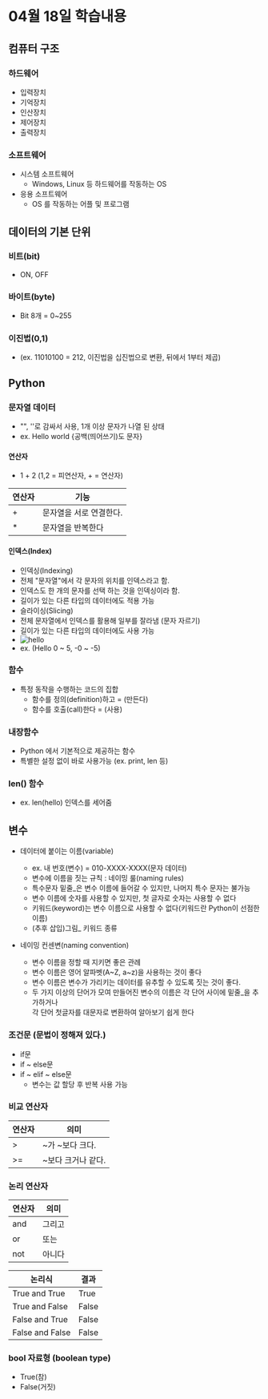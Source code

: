 # 04월 18일 학습내용

## 컴퓨터 구조
### 하드웨어
- 입력장치
- 기억장치
- 인산장치
- 제어장치
- 출력장치
### 소프트웨어
- 시스템 소프트웨어
  - Windows, Linux 등 하드웨어를 작동하는 OS
- 응용 소프트웨어
  - OS 를 작동하는 어플 및 프로그램

## 데이터의 기본 단위
### 비트(bit)
- ON, OFF
### 바이트(byte)
- Bit 8개 = 0~255
### 이진법(0,1)
- (ex. 11010100 = 212, 이진법을 십진법으로 변환, 뒤에서 1부터 제곱) 

## Python
### 문자열 데이터
- "", ''로 감싸서 사용, 1개 이상 문자가 나열 된 상태
- ex. Hello world {공백(띄어쓰기)도 문자}
#### 연산자
- 1 + 2 (1,2 = 피연산자,  + = 연산자)  

연산자  | 기능
-------|-------
\+ | 문자열을 서로 연결한다.
\* | 문자열을 반복한다
#### 인덱스(Index)
- 인덱싱(Indexing)
 - 전체 "문자열"에서 각 문자의 위치를 인덱스라고 함.
 - 인덱스도 한 개의 문자를 선택 하는 것을 인덱싱이라 함.
 - 길이가 있는 다른 타입의 데이터에도 적용 가능
- 슬라이싱(Slicing)
 - 전체 문자열에서 인덱스를 활용해 일부를 잘라냄 (문자 자르기)
 - 길이가 있는 다른 타입의 데이터에도 사용 가능
 - ![hello](https://user-images.githubusercontent.com/130967390/232816948-12d4b869-8e23-41dc-8ff1-369ec5685176.jpg)
 - ex. (Hello 0 ~ 5, -0 ~ -5)
### 함수
- 특정 동작을 수행하는 코드의 집합
  - 함수를 정의(definition)하고 = (만든다)
  - 함수를 호출(call)한다 = (사용)
### 내장함수
- Python 에서 기본적으로 제공하는 함수
- 특별한 설정 없이 바로 사용가능 (ex. print, len 등)
### len() 함수
- ex. len(hello) 인덱스를 세어줌

## 변수
- 데이터에 붙이는 이름(variable)
  - ex. 내 번호(변수) = 010-XXXX-XXXX(문자 데이터)
  - 변수에 이름을 짓는 규칙 : 네이밍 룰(naming rules)
  - 특수문자 밑줄_은 변수 이름에 들어갈 수 있지만, 나머지 특수 문자는 불가능
  - 변수 이름에 숫자를 사용할 수 있지만, 첫 글자로 숫자는 사용할 수 없다
  - 키워드(keyword)는 변수 이름으로 사용할 수 없다(키워드란 Python이 선점한 이름)
  - (추후 삽입)그림_ 키워드 종류  
  
- 네이밍 컨센변(naming convention)
  - 변수 이름을 정할 때 지키면 좋은 관례
  - 변수 이름은 영어 알파벳(A~Z, a~z)을 사용하는 것이 좋다
  - 변수 이름은 변수가 가리키는 데이터를 유추할 수 있도록 짓는 것이 좋다.
  - 두 가지 이상의 단어가 모여 만들어진 변수의 이름은 각 단어 사이에 밑줄_을 추가하거나  
  각 단어 첫글자를 대문자로 변환하여 알아보기 쉽게 한다
### 조건문 (문법이 정해져 있다.)
- if문
- if ~ else문
- if ~ elif ~ else문
  - 변수는 값 할당 후 반복 사용 가능
### 비교 연산자
연산자|의미
------|------
\> |~가 ~보다 크다.
\>= |~보다 크거나 같다.
### 논리 연산자
연산자|의미
------|------
and|그리고
or|또는
not|아니다

논리식|결과
-----|-----
True and True| True
True and False| False
False and True| False
False and False| False
### bool 자료형 (boolean type)
- True(참)
- False(거짓)
